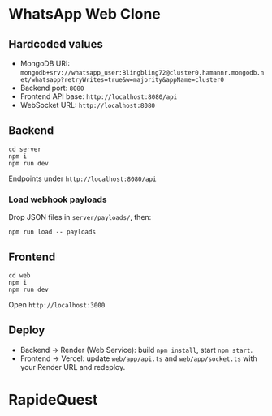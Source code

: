 
# WhatsApp Web Clone

## Hardcoded values
- MongoDB URI: `mongodb+srv://whatsapp_user:Blingbling72@cluster0.hamannr.mongodb.net/whatsapp?retryWrites=true&w=majority&appName=cluster0`
- Backend port: `8080`
- Frontend API base: `http://localhost:8080/api`
- WebSocket URL: `http://localhost:8080`

## Backend
```
cd server
npm i
npm run dev
```
Endpoints under `http://localhost:8080/api`

### Load webhook payloads
Drop JSON files in `server/payloads/`, then:
```
npm run load -- payloads
```

## Frontend
```
cd web
npm i
npm run dev
```
Open `http://localhost:3000`

## Deploy
- Backend → Render (Web Service): build `npm install`, start `npm start`.
- Frontend → Vercel: update `web/app/api.ts` and `web/app/socket.ts` with your Render URL and redeploy.
# RapideQuest
